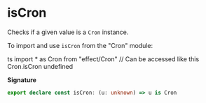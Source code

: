 # isCron

Checks if a given value is a `Cron` instance.

To import and use `isCron` from the "Cron" module:

ts
import \* as Cron from "effect/Cron"
// Can be accessed like this
Cron.isCron
undefined

**Signature**

```ts
export declare const isCron: (u: unknown) => u is Cron
```
